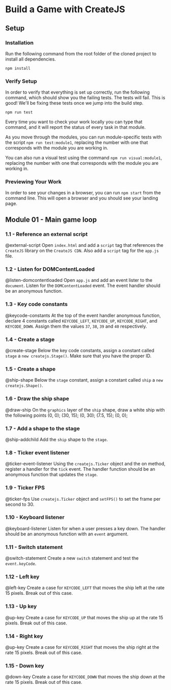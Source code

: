 # Build a Game with CreateJS

## Setup

### Installation

Run the following command from the root folder of the cloned project to install all dependencies.

`npm install`

### Verify Setup

In order to verify that everything is set up correctly, run the following command, which should show you the failing tests. The tests will fail. This is good! We'll be fixing these tests once we jump into the build step.

`npm run test`

Every time you want to check your work locally you can type that command, and it will report the status of every task in that module.

As you move through the modules, you can run module-specific tests with the script `npm run test:module1`, replacing the number with one that corresponds with the module you are working in.

You can also run a visual test using the command `npm run visual:module1`, replacing the number with one that corresponds with the module you are working in.

### Previewing Your Work

In order to see your changes in a browser, you can run `npm start` from the command line. This will open a browser and you should see your landing page.

## Module 01 - Main game loop

### 1.1 - Reference an external script

@external-script Open `index.html` and add a `script` tag that references the `CreateJS` library on the `CreateJS CDN`. Also add a `script` tag for the `app.js` file.

### 1.2 - Listen for DOMContentLoaded

@listen-domcontentloaded Open `app.js` and add an event lister to the `document`. Listen for the `DOMContentLoaded` event. The event handler should be an anonymous function.

### 1.3 - Key code constants

@keycode-constants At the top of the event handler anonymous function, declare 4 constants called `KEYCODE_LEFT`, `KEYCODE_UP`, `KEYCODE_RIGHT`, and `KEYCODE_DOWN`. Assign them the values `37`, `38`, `39` and `40` respectively.

### 1.4 - Create a stage

@create-stage Below the key code constants, assign a constant called `stage` a `new createjs.Stage()`. Make sure that you have the proper ID.

### 1.5 - Create a shape

@ship-shape Below the `stage` constant, assign a constant called `ship` a `new createjs.Shape()`.

### 1.6 - Draw the ship shape

@draw-ship On the `graphics` layer of the `ship` shape, draw a white ship with the following points (0, 0); (30, 15); (0, 30); (7.5, 15); (0, 0);

### 1.7 - Add a shape to the stage

@ship-addchild Add the `ship` shape to the `stage`.

### 1.8 - Ticker event listener

@ticker-event-listener Using the `createjs.Ticker` object and the on method, register a handler for the `tick` event. The handler function should be an anonymous function that updates the `stage`.

### 1.9 - Ticker FPS

@ticker-fps Use `createjs.Ticker` object and `setFPS()` to set the frame per second to 30.

### 1.10 - Keyboard listener

@keyboard-listener Listen for when a user presses a key down. The handler should be an anonymous function with an `event` argument.

### 1.11 - Switch statement

@switch-statement Create a new `switch` statement and test the `event.keyCode`.

### 1.12 - Left key

@left-key Create a case for `KEYCODE_LEFT` that moves the ship left at the rate 15 pixels. Break out of this case.

### 1.13 - Up key

@up-key Create a case for `KEYCODE_UP` that moves the ship up at the rate 15 pixels. Break out of this case.

### 1.14 - Right key

@up-key Create a case for `KEYCODE_RIGHT` that moves the ship right at the rate 15 pixels. Break out of this case.

### 1.15 - Down key

@down-key Create a case for `KEYCODE_DOWN` that moves the ship down at the rate 15 pixels. Break out of this case.